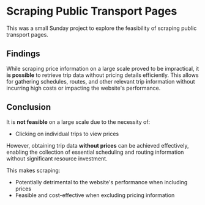 # Scraping Public Transport Pages

This was a small Sunday project to explore the feasibility of scraping public transport pages.

## Findings

While scraping price information on a large scale proved to be impractical, it **is possible** to retrieve trip data without pricing details efficiently. This allows for gathering schedules, routes, and other relevant trip information without incurring high costs or impacting the website's performance.

## Conclusion

It is **not feasible** on a large scale due to the necessity of:

- Clicking on individual trips to view prices

However, obtaining trip data **without prices** can be achieved effectively, enabling the collection of essential scheduling and routing information without significant resource investment.

This makes scraping:

- Potentially detrimental to the website's performance when including prices
- Feasible and cost-effective when excluding pricing information
